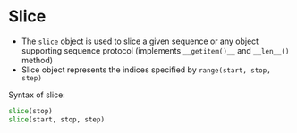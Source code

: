 # Slice
- The `slice` object is used to slice a given sequence or any object supporting sequence protocol (implements `__getitem()__` and `__len__()` method)
- Slice object represents the indices specified by `range(start, stop, step)`

Syntax of slice:
```python
slice(stop)
slice(start, stop, step)
```